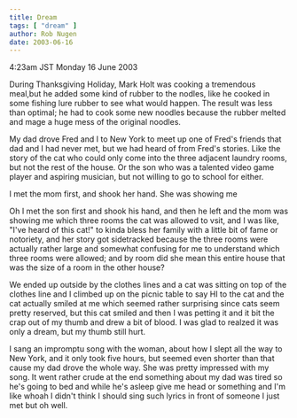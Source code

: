 ```yaml
---
title: Dream
tags: [ "dream" ]
author: Rob Nugen
date: 2003-06-16
---
```


<p class=date>4:23am JST Monday 16 June 2003</p>

<p class=dream>During Thanksgiving Holiday, Mark Holt was cooking a
tremendous meal,but he added some kind of rubber to the nodles, like
he cooked in some fishing lure rubber to see what would happen.  The
result was less than optimal; he had to cook some new noodles because
the rubber melted and mage a huge mess of the original noodles.</p>

<p class=dream>My dad drove Fred and I to New York to meet up one of
Fred's friends that dad and I had never met, but we had heard of from
Fred's stories.  Like the story of the cat who could only come into
the three adjacent laundry rooms, but not the rest of the house.  Or
the son who was a talented video game player and aspiring musician,
but not willing to go to school for either.</p>

<p class=dream>I met the mom first, and shook her hand.  She was
showing me</p>

<p class=dream>Oh I met the son first and shook his hand, and then he
left and the mom was showing me which three rooms the cat was allowed
to vsit, and I was like, "I've heard of this cat!" to kinda bless her
family with a little bit of fame or notoriety, and her story got
sidetracked because the three rooms were actually rather large and
somewhat confusing for me to understand which three rooms were
allowed; and by room did she mean this entire house that was the size
of a room in the other house?</p>

<p class=dream>We ended up outside by the clothes lines and a cat was
sitting on top of the clothes line and I climbed up on the picnic
table to say HI to the cat and the cat actually smiled at me which
seemed rather surprising since cats seem pretty reserved, but this cat
smiled and then I was petting it and it bit the crap out of my thumb
and drew a bit of blood.  I was glad to realzed it was only a dream,
but my thumb still hurt.</p>

<p class=dream>I sang an impromptu song with the woman, about how I
slept all the way to New York, and it only took five hours, but seemed
even shorter than that cause my dad drove the whole way.  She was
pretty impressed with my song.  It went rather crude at the end
something about my dad was tired so he's going to bed and while he's
asleep give me head or something and I'm like whoah I didn't think I
should sing such lyrics in front of someone I just met but oh
well.</p>
